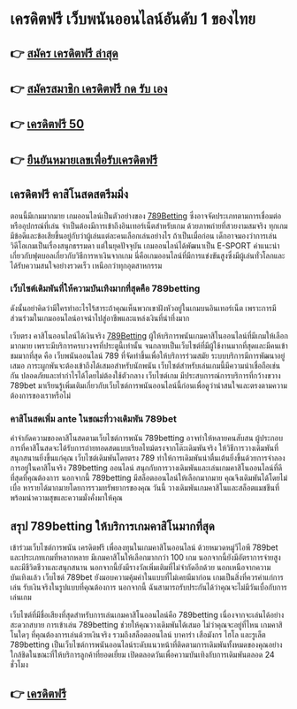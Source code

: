 # เครดิตฟรี เว็บพนันออนไลน์อันดับ 1 ของไทย

## 👉 [สมัคร เครดิตฟรี ล่าสุด](https://cutt.ly/lotto432s)
## 👉 [สมัครสมาชิก เครดิตฟรี กด รับ เอง](https://cutt.ly/lotto432s)
## 👉 [เครดิตฟรี 50](https://cutt.ly/lotto432s)
## 👉 [ยืนยันหมายเลขเพื่อรับเครดิตฟรี](https://cutt.ly/lotto432s)

## เครดิตฟรี คาสิโนสดสตรีมมิ่ง

ตอนนี้มีเกมมากมาย เกมออนไลน์เป็นตัวอย่างของ [789Betting](https://cutt.ly/lotto432s) ซึ่งอาจจัดประเภทตามการเชื่อมต่อหรืออุปกรณ์ที่เล่น จำเป็นต้องมีการเข้าถึงอินเทอร์เน็ตสำหรับเกม ด้วยภาพถ่ายที่สวยงามสมจริง ทุกเกมมีข้อดีและข้อเสียขึ้นอยู่กับว่าผู้เล่นแต่ละคนเลือกเล่นอย่างไร 
ถ้าเป็นเมื่อก่อน เด็กอาจมองว่าการเล่นวิดีโอเกมเป็นเรื่องสนุกธรรมดา แต่ในยุคปัจจุบัน เกมออนไลน์ได้พัฒนาเป็น E-SPORT คำแนะนำเกี่ยวกับฟุตบอลเกี่ยวกับวิธีการหาเงินจากเกม นี่คือเกมออนไลน์ที่มีการแข่งขันสูงซึ่งมีผู้เล่นทั่วโลกและได้รับความสนใจอย่างรวดเร็ว เหนือกว่าทุกอุตสาหกรรม

### เว็บไซต์เดิมพันที่ให้ความบันเทิงมากที่สุดคือ 789betting

ดังนั้นอย่าคิดว่ามีใครทำอะไรไร้สาระถ้าคุณเห็นพวกเขาฝังหัวอยู่ในเกมบนอินเทอร์เน็ต เพราะการมีส่วนร่วมในเกมออนไลน์อาจนำไปสู่อาชีพและแหล่งเงินที่น่าทึ่งมาก

เว็บตรง คาสิโนออนไลน์ได้เงินจริง [789Betting](https://cutt.ly/lotto432s) ผู้ให้บริการพนันเกมคาสิโนออนไลน์ที่มีเกมให้เลือกมากมาย เพราะมีบริการครบวงจรที่ประตูนี้เท่านั้น จนกลายเป็นเว็บไซต์ที่มีผู้ใช้งานมากที่สุดและมีคนเข้าชมมากที่สุด คือ เว็บพนันออนไลน์ 789 ที่จัดทำขึ้นเพื่อให้บริการร่วมสมัย ระบบบริการมีการพัฒนาอยู่เสมอ ภาระผูกพันจะต้องเข้าถึงได้เสมอสำหรับนักพนัน เว็บไซต์สำหรับเล่นเกมนี้มีความน่าเชื่อถือเช่นกัน ปลอดภัยและทำกำไรได้โดยไม่ต้องใช้ตัวกลาง เว็บไซต์เกม มีประสบการณ์การบริการที่กว้างขวาง 789bet มาเรียนรู้เพิ่มเติมเกี่ยวกับเว็บไซต์การพนันออนไลน์นี้ก่อนเพื่อดูว่าน่าสนใจและตรงตามความต้องการของเราหรือไม่

### คาสิโนสดเพิ่ม ante ในขณะที่วางเดิมพัน 789bet

คำจำกัดความของคาสิโนสดตามเว็บไซต์การพนัน 789betting อาจทำให้หลายคนสับสน ผู้ประกอบการที่คาสิโนสดจะได้รับการถ่ายทอดสดแบบเรียลไทม์ตรงจากโต๊ะเดิมพันจริง ให้วิธีการวางเดิมพันที่สนุกสนานยิ่งขึ้นแก่คุณ เว็บไซต์เดิมพันโดยตรง 789 ทำให้การเดิมพันน่าตื่นเต้นยิ่งขึ้นด้วยการจำลองการอยู่ในคาสิโนจริง 789betting ออนไลน์ สนุกกับการวางเดิมพันและเล่นเกมคาสิโนออนไลน์ที่ดีที่สุดที่คุณต้องการ นอกจากนี้ 789betting มีสล็อตออนไลน์ให้เลือกมากมาย คุณจึงเดิมพันได้โดยไม่เบื่อ หารายได้มากมายโดยการรวมทรัพยากรของคุณ วันนี้ วางเดิมพันเกมคาสิโนและสล็อตแมชชีนที่พร้อมนำความสุขและความมั่งคั่งมาให้คุณ

## สรุป 789betting ให้บริการเกมคาสิโนมากที่สุด

เข้าร่วมเว็บไซต์การพนัน เครดิตฟรี เพื่อลงทุนในเกมคาสิโนออนไลน์ ด้วยหมวดหมู่วีไอพี 789bet และประเภทเกมที่หลากหลาย มีเกมคาสิโนให้เลือกมากกว่า 100 เกม นอกจากนี้ยังมีอัตราการจ่ายสูงและมีชีวิตชีวาและสนุกสนาน นอกจากนี้ยังมีรางวัลเพิ่มเติมที่ไม่จำกัดอีกด้วย นอกเหนือจากความบันเทิงแล้ว เว็บไซต์ 789bet ยังมอบความคุ้มค่าในแบบที่ไม่เคยมีมาก่อน เกมเป็นสิ่งที่ควรค่าแก่การเล่น รับเงินจริงในรูปแบบที่คุณต้องการ นอกจากนี้ ฉันสามารถรับประกันได้ว่าคุณจะไม่มีวันเบื่อกับการเล่นเกม

เว็บไซต์ที่มีชื่อเสียงที่สุดสำหรับการเล่นเกมคาสิโนออนไลน์คือ 789betting เนื่องจากจะเล่นได้อย่างสะดวกสบาย การเข้าเล่น 789betting ช่วยให้คุณวางเดิมพันได้เสมอ ไม่ว่าคุณจะอยู่ที่ไหน เกมคาสิโนใดๆ ที่คุณต้องการเล่นด้วยเงินจริง รวมถึงสล็อตออนไลน์ บาคาร่า เสือมังกร ไฮโล และรูเล็ต 789betting เป็นเว็บไซต์การพนันออนไลน์ระดับแนวหน้าที่ติดตามการเดิมพันทั้งหมดของคุณอย่างใกล้ชิดในขณะที่ให้บริการลูกค้าที่ยอดเยี่ยม เปิดตลอดวันเพื่อความบันเทิงกับการเดิมพันตลอด 24 ชั่วโมง

## 👉 [เครดิตฟรี](https://cutt.ly/lotto432s)
